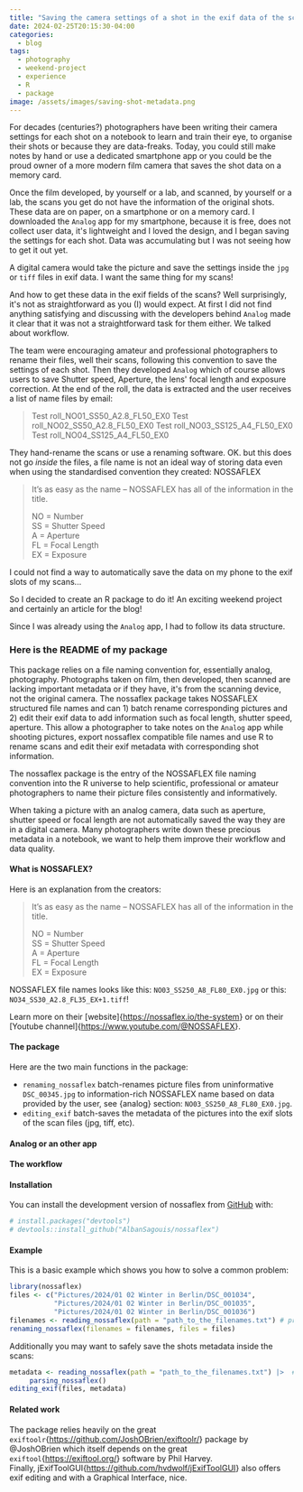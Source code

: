 ```yaml
---
title: "Saving the camera settings of a shot in the exif data of the scans"
date: 2024-02-25T20:15:30-04:00
categories:
  - blog
tags:
  - photography
  - weekend-project
  - experience
  - R
  - package
image: /assets/images/saving-shot-metadata.png
---
```


For decades (centuries?) photographers have been writing their camera settings for each shot on a
notebook to learn and train their eye, to organise their shots or because they are data-freaks.
Today, you could still make notes by hand or use a dedicated smartphone app or you could be the
proud owner of a more modern film camera that saves the shot data on a memory card.

Once the film developed, by yourself or a lab, and scanned, by yourself or a lab, the scans you get
do not have the information of the original shots. These data are on paper, on a smartphone or on a memory card.
I downloaded the `Analog` app for my smartphone, because it is free, does not collect user data,
it's lightweight and I loved the design, and I began saving the settings for each shot. Data was accumulating
but I was not seeing how to get it out yet.

A digital camera would take the picture and save the settings inside the `jpg` or `tiff` files
in exif data. I want the same thing for my scans!

And how to get these data in the exif fields of the scans? Well surprisingly, it's not as straightforward as
you (I) would expect. At first I did not find anything satisfying and discussing with the developers behind
`Analog` made it clear that it was not a straightforward task for them either. We talked about workflow.

The team were encouraging amateur and professional photographers to rename their
files, well their scans, following this convention to save the settings of
each shot. Then they developed `Analog` which of course allows users to save Shutter speed,
Aperture, the lens' focal length and exposure correction. At the end of the
roll, the data is extracted and the user receives a list of name files by email:

> Test roll_NO01_SS50_A2.8_FL50_EX0
> Test roll_NO02_SS50_A2.8_FL50_EX0
> Test roll_NO03_SS125_A4_FL50_EX0
> Test roll_NO04_SS125_A4_FL50_EX0

They hand-rename the scans or use a renaming software. OK.
but this does not go _inside_ the files, a file name is not an ideal way
of storing data even when using the standardised convention they created:
NOSSAFLEX

> It’s as easy as the name – NOSSAFLEX has all of the information in the
> title.
>
> NO = Number  
> SS = Shutter Speed  
> A = Aperture  
> FL = Focal Length  
> EX = Exposure

I could not find a way to automatically save the data on my phone to the exif slots of my scans...

So I decided to create an R package to do it! An exciting weekend project and certainly
an article for the blog!

Since I was already using the `Analog` app, I had to follow its data structure.

### Here is the README of my package

This package relies on a file naming convention for, essentially analog,
photography. Photographs taken on film, then developed, then scanned are lacking
important metadata or if they have, it's from the scanning device, not the
original camera.
The nossaflex package takes NOSSAFLEX structured file names
and can 1) batch rename corresponding pictures and 2) edit their exif data
to add information such as focal length, shutter speed, aperture.
This allow a photographer to take notes on the `Analog` app while shooting
pictures, export nossaflex compatible file names and use R to rename scans
and edit their exif metadata with corresponding shot information.

The nossaflex package is the entry of the NOSSAFLEX file naming
convention into the R universe to help scientific, professional or
amateur photographers to name their picture files consistently and
informatively.

When taking a picture with an analog camera, data such as aperture,
shutter speed or focal length are not automatically saved the way they
are in a digital camera. Many photographers write down these precious
metadata in a notebook, we want to help them improve their workflow and
data quality.

#### What is NOSSAFLEX?

Here is an explanation from the creators:

> It’s as easy as the name – NOSSAFLEX has all of the information in the
> title.
>
> NO = Number  
> SS = Shutter Speed  
> A = Aperture  
> FL = Focal Length  
> EX = Exposure

NOSSAFLEX file names looks like this: `NO03_SS250_A8_FL80_EX0.jpg` or
this: `NO34_SS30_A2.8_FL35_EX+1.tiff`!

Learn more on their \[website\]{<https://nossaflex.io/the-system>} or on
their \[Youtube channel\]{<https://www.youtube.com/@NOSSAFLEX>}.

#### The package

Here are the two main functions in the package:

- `renaming_nossaflex` batch-renames picture files from uninformative
  `DSC_00345.jpg` to information-rich NOSSAFLEX name based on data
  provided by the user, see {analog} section:
  `NO03_SS250_A8_FL80_EX0.jpg`.
- `editing_exif` batch-saves the metadata of the pictures into the exif
  slots of the scan files (jpg, tiff, etc).

#### Analog or an other app

#### The workflow

#### Installation

You can install the development version of nossaflex from
[GitHub](https://github.com/) with:

``` r
# install.packages("devtools")
# devtools::install_github("AlbanSagouis/nossaflex")
```

#### Example

This is a basic example which shows you how to solve a common problem:

``` r
library(nossaflex)
files <- c("Pictures/2024/01 02 Winter in Berlin/DSC_001034",
           "Pictures/2024/01 02 Winter in Berlin/DSC_001035",
           "Pictures/2024/01 02 Winter in Berlin/DSC_001036")
filenames <- reading_nossaflex(path = "path_to_the_filenames.txt") # provided by the `analog` app
renaming_nossaflex(filenames = filenames, files = files)
```

Additionally you may want to safely save the shots metadata inside the
scans:

``` r
metadata <- reading_nossaflex(path = "path_to_the_filenames.txt") |>  # provided by the `analog` app
     parsing_nossaflex()
editing_exif(files, metadata)
```

#### Related work

The package relies heavily on the great
`exiftoolr`{<https://github.com/JoshOBrien/exiftoolr/>} package by
@JoshOBrien which itself depends on the great
`exiftool`{<https://exiftool.org/>} software by Phil Harvey.  
Finally, jExifToolGUI{<https://github.com/hvdwolf/jExifToolGUI>} also
offers exif editing and with a Graphical Interface, nice.
